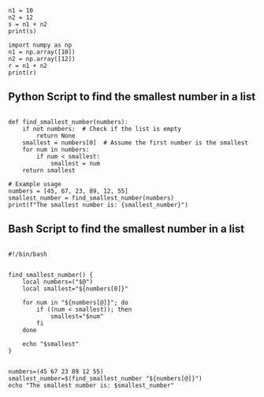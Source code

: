 

```
n1 = 10
n2 = 12
s = n1 + n2
print(s)
```
```
import numpy as np
n1 = np.array([10])
n2 = np.array([12])
r = n1 + n2
print(r)
```




## Python Script to find the smallest number in a list

```

def find_smallest_number(numbers):
    if not numbers:  # Check if the list is empty
        return None
    smallest = numbers[0]  # Assume the first number is the smallest
    for num in numbers:
        if num < smallest:
            smallest = num
    return smallest

# Example usage
numbers = [45, 67, 23, 89, 12, 55]
smallest_number = find_smallest_number(numbers)
print(f"The smallest number is: {smallest_number}")

```

## Bash Script to find the smallest number in a list

```

#!/bin/bash


find_smallest_number() {
    local numbers=("$@")
    local smallest="${numbers[0]}"

    for num in "${numbers[@]}"; do
        if ((num < smallest)); then
            smallest="$num"
        fi
    done

    echo "$smallest"
}


numbers=(45 67 23 89 12 55)
smallest_number=$(find_smallest_number "${numbers[@]}")
echo "The smallest number is: $smallest_number"

```

















